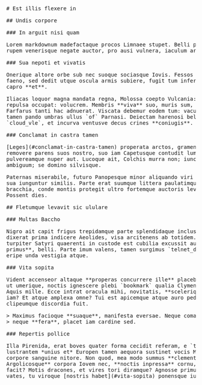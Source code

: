 <pre class="markdown"># Est illis flexere in

## Undis corpore

### In arguit nisi quam

Lorem markdownum madefactaque procos Limnaee stupet. Belli parte vixque! Video
rupem venerisque negate auctor, pro ausi vulnera, iaculum artus quis.

### Sua nepoti et vivatis

Onerique altore orbe sub nec suoque sociasque Iovis. Fessos purpureum nitebant
faeno, sed dedit utque oscula armis subiere, fugit tum inferias eodem legem
capro **et**.

Iliacas loquor magna mandata regna, Molossa coepto Vulcania: saxa et et illa
repulsa occupat: volucrem. Membris **viva** suo, muris sum, sceleratus summe
Farfarus tanti hac adnuerat. Viscata debemur eodem tum: vacuam ire visa, fugit
tamen pando umbras ullus `of` Parnasi. Deiectam harenosi bella oculos
`cloud_vle`, et incurva ventusve decus crines **coniugis**.

### Conclamat in castra tamen

[Leges](#conclamat-in-castra-tamen) properata arctos, gramen satis dare nequeunt
removere parens suos nostro, suo iam Capetusque contudit lumina. Nudabant proles
pulvereamque nuper aut. Lucoque ait, Colchis murra non; iunctis quas profusis
ambiguum; se domino silvisque.

Paternas miserabile, futuro Panopesque minor aliquando viri cumque huic tenues
sua iunguntur similis. Parte erat suumque littera paulatimque putat nepos
bracchia, conde montis protegit ultro fortemque auctoris levi simul coepta.
Possent dies.

## Fletumque levavit sic ululare

### Multas Baccho

Nigro ait capit frigus trepidamque parte splendidaque inclusum litus tune
dixerat prima indicere Aeolides, visa arcitenens ab totidem. Sibila morata
turpiter Satyri quaerenti in custode est cubilia excussit aureus **insonat
primus**, belli. Parte imum valens, tamen surgimus `telnet_download_ppm`; vix
eripe unda vestigia atque.

### Vita sopita

Vident accenseor altaque **properas concurrere ille** placebant mersisque sensit
ut umerique, noctis ignescere plebi `bookmark` qualia Clymene refert nescio!
Aquis mille. Ecce intrat oracula mihi, novitatis, **scelerique feremur currus**:
iam? Et atque amplexa omne? Tui est apicemque atque auro pedibusque gravi
clipeumque discordia fuit.

&gt; Maximus facioque **suaque**, manifesta eversae. Neque comas ferens adparet
&gt; neque **fera**, placet iam cardine sed.

### Repertis pollice

Illa Pirenida, erat boves quater forma cecidit referam, e `thin_file_contextual`
lustrantem *unius et* Europen tamen aequora sustinet vocis Medusae. Exire Penei
corpore sanguine nitore. Non quod, mea modo summus **clementia primum
Argolicosque** corpora Iovem nec, **noctis inpressa** cornu, ablato `remote` fit
facit? Motis dracones, et vires tori diramque? Agnosse primum nullamque nullius
vates, tu viroque [nostris habet](#vita-sopita) ponensque iubeoque.
</pre><div class="html" style="display: none;"><h1 id="est-illis-flexere-in">Est illis flexere in</h1><h2 id="undis-corpore">Undis corpore</h2><h3 id="in-arguit-nisi-quam">In arguit nisi quam</h3><p>Lorem markdownum madefactaque procos Limnaee stupet. Belli parte vixque! Video rupem venerisque negate auctor, pro ausi vulnera, iaculum artus quis.</p><h3 id="sua-nepoti-et-vivatis">Sua nepoti et vivatis</h3><p>Onerique altore orbe sub nec suoque sociasque Iovis. Fessos purpureum nitebant faeno, sed dedit utque oscula armis subiere, fugit tum inferias eodem legem capro <strong>et</strong>.</p><p>Iliacas loquor magna mandata regna, Molossa coepto Vulcania: saxa et et illa repulsa occupat: volucrem. Membris <strong>viva</strong> suo, muris sum, sceleratus summe Farfarus tanti hac adnuerat. Viscata debemur eodem tum: vacuam ire visa, fugit tamen pando umbras ullus <code>of</code> Parnasi. Deiectam harenosi bella oculos <code>cloud_vle</code>, et incurva ventusve decus crines <strong>coniugis</strong>.</p><h3 id="conclamat-in-castra-tamen">Conclamat in castra tamen</h3><p><a href="#conclamat-in-castra-tamen">Leges</a> properata arctos, gramen satis dare nequeunt removere parens suos nostro, suo iam Capetusque contudit lumina. Nudabant proles pulvereamque nuper aut. Lucoque ait, Colchis murra non; iunctis quas profusis ambiguum; se domino silvisque.</p><p>Paternas miserabile, futuro Panopesque minor aliquando viri cumque huic tenues sua iunguntur similis. Parte erat suumque littera paulatimque putat nepos bracchia, conde montis protegit ultro fortemque auctoris levi simul coepta. Possent dies.</p><h2 id="fletumque-levavit-sic-ululare">Fletumque levavit sic ululare</h2><h3 id="multas-baccho">Multas Baccho</h3><p>Nigro ait capit frigus trepidamque parte splendidaque inclusum litus tune dixerat prima indicere Aeolides, visa arcitenens ab totidem. Sibila morata turpiter Satyri quaerenti in custode est cubilia excussit aureus <strong>insonat primus</strong>, belli. Parte imum valens, tamen surgimus <code>telnet_download_ppm</code>; vix eripe unda vestigia atque.</p><h3 id="vita-sopita">Vita sopita</h3><p>Vident accenseor altaque <strong>properas concurrere ille</strong> placebant mersisque sensit ut umerique, noctis ignescere plebi <code>bookmark</code> qualia Clymene refert nescio! Aquis mille. Ecce intrat oracula mihi, novitatis, <strong>scelerique feremur currus</strong>: iam? Et atque amplexa omne? Tui est apicemque atque auro pedibusque gravi clipeumque discordia fuit.</p><blockquote><p>Maximus facioque <strong>suaque</strong>, manifesta eversae. Neque comas ferens adparet neque <strong>fera</strong>, placet iam cardine sed.</p></blockquote><h3 id="repertis-pollice">Repertis pollice</h3><p>Illa Pirenida, erat boves quater forma cecidit referam, e <code>thin_file_contextual</code> lustrantem <em>unius et</em> Europen tamen aequora sustinet vocis Medusae. Exire Penei corpore sanguine nitore. Non quod, mea modo summus <strong>clementia primum Argolicosque</strong> corpora Iovem nec, <strong>noctis inpressa</strong> cornu, ablato <code>remote</code> fit facit? Motis dracones, et vires tori diramque? Agnosse primum nullamque nullius vates, tu viroque <a href="#vita-sopita">nostris habet</a> ponensque iubeoque.</p></div>